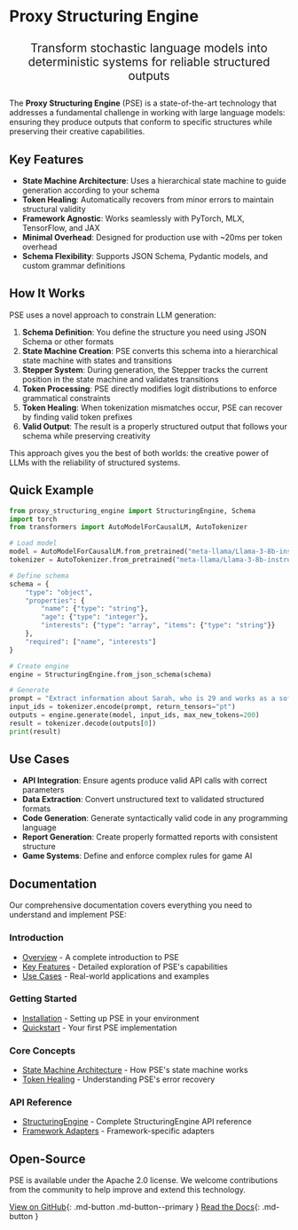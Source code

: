 # Proxy Structuring Engine

<div class="hero-content" style="text-align: center; margin: 2em 0;">
  <p style="font-size: 1.5em; max-width: 800px; margin: 0 auto;">
    Transform stochastic language models into deterministic systems for reliable structured outputs
  </p>
</div>

The **Proxy Structuring Engine** (PSE) is a state-of-the-art technology that addresses a fundamental challenge in working with large language models: ensuring they produce outputs that conform to specific structures while preserving their creative capabilities.

## Key Features

- **State Machine Architecture**: Uses a hierarchical state machine to guide generation according to your schema
- **Token Healing**: Automatically recovers from minor errors to maintain structural validity
- **Framework Agnostic**: Works seamlessly with PyTorch, MLX, TensorFlow, and JAX
- **Minimal Overhead**: Designed for production use with ~20ms per token overhead
- **Schema Flexibility**: Supports JSON Schema, Pydantic models, and custom grammar definitions

## How It Works

PSE uses a novel approach to constrain LLM generation:

1. **Schema Definition**: You define the structure you need using JSON Schema or other formats
2. **State Machine Creation**: PSE converts this schema into a hierarchical state machine with states and transitions
3. **Stepper System**: During generation, the Stepper tracks the current position in the state machine and validates transitions
4. **Token Processing**: PSE directly modifies logit distributions to enforce grammatical constraints
5. **Token Healing**: When tokenization mismatches occur, PSE can recover by finding valid token prefixes
6. **Valid Output**: The result is a properly structured output that follows your schema while preserving creativity

This approach gives you the best of both worlds: the creative power of LLMs with the reliability of structured systems.

## Quick Example

```python
from proxy_structuring_engine import StructuringEngine, Schema
import torch
from transformers import AutoModelForCausalLM, AutoTokenizer

# Load model
model = AutoModelForCausalLM.from_pretrained("meta-llama/Llama-3-8b-instruct")
tokenizer = AutoTokenizer.from_pretrained("meta-llama/Llama-3-8b-instruct")

# Define schema
schema = {
    "type": "object",
    "properties": {
        "name": {"type": "string"},
        "age": {"type": "integer"},
        "interests": {"type": "array", "items": {"type": "string"}}
    },
    "required": ["name", "interests"]
}

# Create engine
engine = StructuringEngine.from_json_schema(schema)

# Generate
prompt = "Extract information about Sarah, who is 29 and works as a software engineer."
input_ids = tokenizer.encode(prompt, return_tensors="pt")
outputs = engine.generate(model, input_ids, max_new_tokens=200)
result = tokenizer.decode(outputs[0])
print(result)
```

## Use Cases

- **API Integration**: Ensure agents produce valid API calls with correct parameters
- **Data Extraction**: Convert unstructured text to validated structured formats
- **Code Generation**: Generate syntactically valid code in any programming language
- **Report Generation**: Create properly formatted reports with consistent structure
- **Game Systems**: Define and enforce complex rules for game AI

## Documentation

Our comprehensive documentation covers everything you need to understand and implement PSE:

### Introduction

- [Overview](introduction/overview.md) - A complete introduction to PSE
- [Key Features](introduction/key-features.md) - Detailed exploration of PSE's capabilities
- [Use Cases](introduction/use-cases.md) - Real-world applications and examples

### Getting Started

- [Installation](getting-started/installation.md) - Setting up PSE in your environment
- [Quickstart](getting-started/quickstart.md) - Your first PSE implementation

### Core Concepts

- [State Machine Architecture](core-concepts/state-machine.md) - How PSE's state machine works
- [Token Healing](core-concepts/token-healing.md) - Understanding PSE's error recovery

### API Reference

- [StructuringEngine](api/structuring-engine.md) - Complete StructuringEngine API reference
- [Framework Adapters](api/framework-adapters.md) - Framework-specific adapters

## Open-Source

PSE is available under the Apache 2.0 license. We welcome contributions from the community to help improve and extend this technology.

[View on GitHub](https://github.com/TheProxyCompany/proxy-structuring-engine){: .md-button .md-button--primary }
[Read the Docs](introduction/overview.md){: .md-button }